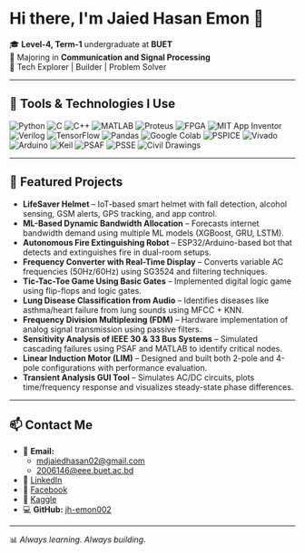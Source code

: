 # Hi there, I'm Jaied Hasan Emon 👋

🎓 **Level-4, Term-1** undergraduate at **BUET**  
🎯 Majoring in **Communication and Signal Processing**  
🚀 Tech Explorer | Builder | Problem Solver  

---

## 🔧 Tools & Technologies I Use

![Python](https://img.shields.io/badge/-Python-3776AB?logo=python&logoColor=white)
![C](https://img.shields.io/badge/-C-00599C?logo=c&logoColor=white)
![C++](https://img.shields.io/badge/-C++-00599C?logo=c%2B%2B&logoColor=white)
![MATLAB](https://img.shields.io/badge/-MATLAB-orange?logo=mathworks)
![Proteus](https://img.shields.io/badge/-Proteus-000?logoColor=white)
![FPGA](https://img.shields.io/badge/-FPGA-blue)
![MIT App Inventor](https://img.shields.io/badge/-MIT%20App%20Inventor-fcc624?logo=app-inventor&logoColor=black)
![Verilog](https://img.shields.io/badge/-Verilog-ffcc00?logoColor=black)
![TensorFlow](https://img.shields.io/badge/-TensorFlow-FF6F00?logo=tensorflow&logoColor=white)
![Pandas](https://img.shields.io/badge/-Pandas-150458?logo=pandas)
![Google Colab](https://img.shields.io/badge/-Colab-F9AB00?logo=google-colab&logoColor=white)
![PSPICE](https://img.shields.io/badge/-PSPICE-red)
![Vivado](https://img.shields.io/badge/-Vivado-yellow)
![Arduino](https://img.shields.io/badge/-Arduino-00979D?logo=arduino&logoColor=white)
![Keil](https://img.shields.io/badge/-Keil-blue)
![PSAF](https://img.shields.io/badge/-PSAF-darkgreen)
![PSSE](https://img.shields.io/badge/-PSSE-green)
![Civil Drawings](https://img.shields.io/badge/-Civil%20Drawings-grey)

---

## 📌 Featured Projects

- **LifeSaver Helmet** – IoT-based smart helmet with fall detection, alcohol sensing, GSM alerts, GPS tracking, and app control.
- **ML-Based Dynamic Bandwidth Allocation** – Forecasts internet bandwidth demand using multiple ML models (XGBoost, GRU, LSTM).
- **Autonomous Fire Extinguishing Robot** – ESP32/Arduino-based bot that detects and extinguishes fire in dual-room setups.
- **Frequency Converter with Real-Time Display** – Converts variable AC frequencies (50Hz/60Hz) using SG3524 and filtering techniques.
- **Tic-Tac-Toe Game Using Basic Gates** – Implemented digital logic game using flip-flops and logic gates.
- **Lung Disease Classification from Audio** – Identifies diseases like asthma/heart failure from lung sounds using MFCC + KNN.
- **Frequency Division Multiplexing (FDM)** – Hardware implementation of analog signal transmission using passive filters.
- **Sensitivity Analysis of IEEE 30 & 33 Bus Systems** – Simulated cascading failures using PSAF and MATLAB to identify critical nodes.
- **Linear Induction Motor (LIM)** – Designed and built both 2-pole and 4-pole configurations with performance evaluation.
- **Transient Analysis GUI Tool** – Simulates AC/DC circuits, plots time/frequency response and visualizes steady-state phase differences.

---

## 📫 Contact Me

- 📧 **Email:**  
  - mdjaiedhasan02@gmail.com  
  - 2006146@eee.buet.ac.bd
- 💼 [LinkedIn](https://www.linkedin.com/in/md-jaied-hasan)
- 📘 [Facebook](https://www.facebook.com/jh.emon.002)
- 🧠 [Kaggle](https://www.kaggle.com/jaiedhasanemon)
- 💻 **GitHub:** [jh-emon002](https://github.com/jh-emon002)

---

📊 _Always learning. Always building._
